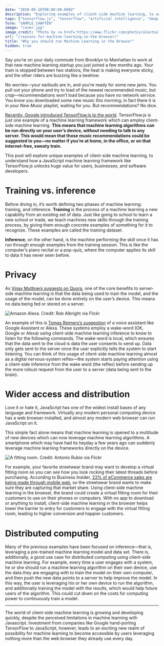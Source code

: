 ```yaml
---
date: "2018-05-16T08:00:00.000Z"
description: "Exploring examples of client-side machine learning, to understand how frameworks like TensorFlow.js unlocks huge value for users."
tags: ["tensorflow.js", "tensorflow", "artificial intelligence", "deep learning", "machine learning", "client-side", "javascript"]
form: "SAMPLE_CHAPTER"
image: "cover.jpg"
image_credit: "Photo by <a href='https://www.flickr.com/photos/alextoul/6412207917/in/photolist-aLCf1V-5LKqDi-5LTp6F-8B2wqT-wokRP-7DvxRd-bdd77c-7xV1w-PNY1sa-fasCLu-9NT1UA-ndnvww-6Pym4y-9NQ5HZ-9NQffM-9NQgCV-9NSZZy-9NSXa5-9NSW8b-4oSw2n-9NSV4u-76jcMx-9DK39M-VPmfLi-8B5E5W-dNHLzC-eZ9uMB-8mE46Q-5wwF6d-hoi196-5wWE7L-wEgXH-aH1nLH-5quA5v-nfuE8a-6RZYky-7xQty-9dWJYM-bX1whU-7xSx6-6S19pA-pcK6bA-76oxa7-ptXDd2-6S1bns-dNHL61-6RVKrR-76jYdc-6RZKB7-6RZQbQ'>Alex Toulemonde</a> on <a href='https://www.flickr.com/photos/alextoul/'>Flickr</a>"
url: "/reasons-for-machine-learning-in-the-browser/"
title: "Why you should run Machine Learning in the Browser"
hidden: true
---
```


Say you’re on your daily commute from Brooklyn to Manhattan to work at that new machine learning startup you just joined a few months ago. Your train is stopped between two stations, the heat is making everyone sticky, and the other riders are buzzing like a beehive.

No worries—your earbuds are in, and you’re ready for some new jams. You pull out your phone and try to load of the newest recommended music, but *crap*—recommendations won’t load because you have no network service. You *know* you downloaded some new music this morning; in fact there it is in your *New Music* playlist, waiting for you. But recommendations? No dice.

[Recently, Google introduced TensorFlow.js to the world](https://medium.com/tensorflow/introducing-tensorflow-js-machine-learning-in-javascript-bf3eab376db). TensorFlow.js is just one example of a machine learning framework which can employ client-side machine learning. **This means that machine learning algorithms can be run directly on your user’s device, without needing to talk to any server. This would mean that those music recommendations could be suggested to you—no matter if you’re at home, in the office, or on that internet-free, sweaty train.**

This post will explore unique examples of client-side machine learning, to understand how a JavaScript machine learning framework like TensorFlow.js unlocks huge value for users, businesses, and software developers.

# Training vs. inference

Before diving in, it’s worth defining two phases of machine learning: training, and inference. **Training** is the process of a machine learning a new capability from an existing set of data. Just like going to school to learn a new school or trade, we teach machines new skills through the training process, by giving them enough concrete examples of something for it to recognize. These examples are called the training dataset.

**Inference**, on the other hand, is the machine performing the skill once it has run through enough examples from the training session. This is like the computer’s piano recital or a pop-quiz, where the computer applies its skill to data it has never seen before.

# Privacy

As [Vinay Muttineni suggests on Quora](https://www.quora.com/What-are-the-advantages-of-running-a-Machine-Learning-algorithm-using-a-Javascript-ML-library-like-Tensorflow-js-Isnt-better-to-train-a-model-on-the-server-side), one of the core benefits to server-side machine learning is that the data being used to train the model, and the usage of the model, can be done entirely on the user’s device. This means no data being fed or stored on a server.

![Amazon Alexa. Credit: Rob Albright via Flickr](23692103834_acc8a0882a_o.jpg)

An example of this is [Tomas Reimers’s suggestion](https://medium.com/@tomasreimers/compiling-tensorflow-for-the-browser-f3387b8e1e1c) of a voice assistant like Google Assistant or Alexa. These systems employ a wake-word (OK, Google or Alexa) using client-side machine learning inference to know to listen for the following commands. The wake-word is local, which ensures that the data sent to the cloud is data the user consents to send up. Data only gets sent to the server once the user explicitly tells the system to start listening. You can think of this usage of client-side machine learning almost as a digital nervous-system reflex—the system starts paying attention using a client-side inference from the wake word (the reflex) before sending up the more robust request from the user to a server (data being sent to the brain).

# Wider access and distribution

Love it or hate it, JavaScript has one of the widest install bases of any language and framework. Virtually any modern personal computing device has a web browser installed, and almost any modern web browser can run JavaScript on it.

This simple fact alone means that machine learning is opened to a multitude of new devices which can now leverage machine learning algorithms. A smartphone which may have had its heyday a few years ago can suddenly leverage machine learning frameworks directly on the device.

![A fitting room. Credit: Antonio Rubio via Flickr](20197650761_aec2b0b88e_o.jpg)

For example, your favorite streetwear brand may want to develop a virtual fitting room so you can see how you look rocking their latest threads before purchasing. According to Business Insider, [23% of eCommerce sales are being made through mobile web](http://www.businessinsider.com/mobile-apps-most-popular-e-commerce-channel-q4-2017-2018-2), so the streetwear brand wants to make sure they are capturing that market share. Using client-side machine learning in the browser, the brand could create a virtual fitting room for their customers to use on their phones or computers. With no app to download or anything to install, client-side machine learning in the browser helps lower the barrier to entry for customers to engage with the virtual fitting room, leading to higher conversion and happier customers.

# Distributed computing

Many of the previous examples have been focused on inference—that is, leveraging a pre-trained machine learning model and data set. There is, additionally, a good use case for distributed computing using client-side machine learning. For example, every time a user engages with a system, he or she should run a machine learning algorithm on their own device, use the data they are engaging with to train the model on their own computer, and then push the new data points to a server to help improve the model. In this way, the user is leveraging his or her own device to run the algorithm, and additionally training the model with the results, which would help future users of the algorithm. This could cut down on the costs for computing power to continuously train a model.

* * *

The world of client-side machine learning is growing and developing quickly, despite the perceived limitations in machine learning with Javascript. Investment from companies like Google hand-porting TensorFlow to JavaScript, however, leads to an exciting new realm of possibility for machine learning to become accessible by users leveraging nothing more than the web browser they already use every day.
